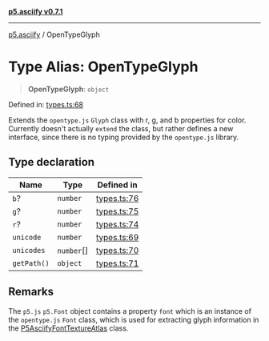 [**p5.asciify v0.7.1**](../README.md)

***

[p5.asciify](../README.md) / OpenTypeGlyph

# Type Alias: OpenTypeGlyph

> **OpenTypeGlyph**: `object`

Defined in: [types.ts:68](https://github.com/humanbydefinition/p5-asciify/blob/74676f4db3015ac640595dd75ed3e2367cf4cb62/src/lib/types.ts#L68)

Extends the `opentype.js` `Glyph` class with r, g, and b properties for color.
Currently doesn't actually `extend` the class, but rather defines a new interface, 
since there is no typing provided by the `opentype.js` library.

## Type declaration

| Name | Type | Defined in |
| ------ | ------ | ------ |
| <a id="b"></a> `b`? | `number` | [types.ts:76](https://github.com/humanbydefinition/p5-asciify/blob/74676f4db3015ac640595dd75ed3e2367cf4cb62/src/lib/types.ts#L76) |
| <a id="g"></a> `g`? | `number` | [types.ts:75](https://github.com/humanbydefinition/p5-asciify/blob/74676f4db3015ac640595dd75ed3e2367cf4cb62/src/lib/types.ts#L75) |
| <a id="r"></a> `r`? | `number` | [types.ts:74](https://github.com/humanbydefinition/p5-asciify/blob/74676f4db3015ac640595dd75ed3e2367cf4cb62/src/lib/types.ts#L74) |
| <a id="unicode"></a> `unicode` | `number` | [types.ts:69](https://github.com/humanbydefinition/p5-asciify/blob/74676f4db3015ac640595dd75ed3e2367cf4cb62/src/lib/types.ts#L69) |
| <a id="unicodes"></a> `unicodes` | `number`[] | [types.ts:70](https://github.com/humanbydefinition/p5-asciify/blob/74676f4db3015ac640595dd75ed3e2367cf4cb62/src/lib/types.ts#L70) |
| <a id="getpath"></a> `getPath()` | `object` | [types.ts:71](https://github.com/humanbydefinition/p5-asciify/blob/74676f4db3015ac640595dd75ed3e2367cf4cb62/src/lib/types.ts#L71) |

## Remarks

The `p5.js` `p5.Font` object contains a property `font` which is an instance of the `opentype.js` `Font` class,
which is used for extracting glyph information in the [P5AsciifyFontTextureAtlas](../classes/P5AsciifyFontTextureAtlas.md) class.
